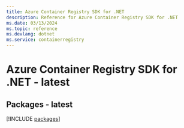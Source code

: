 ```yaml
---
title: Azure Container Registry SDK for .NET
description: Reference for Azure Container Registry SDK for .NET
ms.date: 03/13/2024
ms.topic: reference
ms.devlang: dotnet
ms.service: containerregistry
---
```

# Azure Container Registry SDK for .NET - latest
## Packages - latest
[!INCLUDE [packages](container-registry-index.md)]